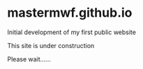 # mastermwf.github.io
Initial development of my first public website

This site is under construction

Please wait......
